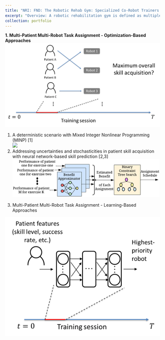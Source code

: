 ```yaml
---
title: "NRI: FND: The Robotic Rehab Gym: Specialized Co-Robot Trainers Working with Multiple Human Trainees for Optimal Learning Outcomes, sponsored by NSF, 2020-2025"
excerpt: "Overview: A robotic rehabilitation gym is defined as multiple patients training with multiple robots or passive sensorized devices in a group setting. Recent work with such gyms has shown positive rehabilitation outcomes; furthermore, such gyms allow a single therapist to supervise more than one patient, increasing cost-effectiveness. To allow more effective multipatient supervision in future robotic rehabilitation gyms, this project investigates automated systems that can dynamically assign patients to different robots within a session in order to optimize group rehabilitation outcome. <br/><img src='/images/robotic_gym_overview.png'>"
collection: portfolio
---
```


<b>1. Multi-Patient Multi-Robot Task Assignment - Optimization-Based Approaches</b><br/>
<img src='/images/robotic_gym_optimization.png'><br/>
   1) A deterministic scenario with Mixed Integer Nonlinear Programming (MINP) [1]<br/>
   <img src='/images/robotic_gym_deterministic.jpg'><br/>
   2) Addressing uncertainties and stochasticities in patient skill acquisition with neural network-based skill prediction [2,3]<br/>
   <img src='/images/robotic_gym_stochastic.png'><br/>
   
3. Multi-Patient Multi-Robot Task Assignment - Learning-Based Approaches
<img src='/images/robotic_gym_learning.png'>
